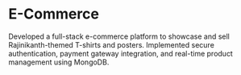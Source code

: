 # E-Commerce
Developed a full-stack e-commerce platform to showcase and sell Rajinikanth-themed T-shirts and posters. Implemented secure authentication, payment gateway integration, and real-time product management using MongoDB.
